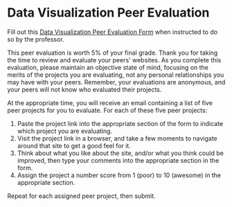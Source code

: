 # Data Visualization Peer Evaluation

Fill out this [Data Visualization Peer Evaluation Form](https://goo.gl/forms/usU2LHn9hluPhFK83) when instructed to do so by the professor.

This peer evaluation is worth 5% of your final grade. Thank you for taking the time to review and evaluate your peers' websites. As you complete this evaluation, please maintain an objective state of mind, focusing on the merits of the projects you are evaluating, not any personal relationships you may have with your peers. Remember, your evaluations are anonymous, and your peers will not know who evaluated their projects.

At the appropriate time, you will receive an email containing a list of five peer projects for you to evaluate. For each of these five peer projects:

  1) Paste the project link into the appropriate section of the form to indicate which project you are evaluating.
  2) Visit the project link in a browser, and take a few moments to navigate around that site to get a good feel for it.
  3) Think about what you like about the site, and/or what you think could be improved, then type your comments into the appropriate section in the form.
  4) Assign the project a number score from 1 (poor) to 10 (awesome) in the appropriate section.

Repeat for each assigned peer project, then submit.
